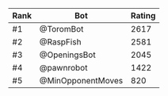 Rank|Bot|Rating
---|---|---
#1|@ToromBot|2617
#2|@RaspFish|2581
#3|@OpeningsBot|2045
#4|@pawnrobot|1422
#5|@MinOpponentMoves|820
